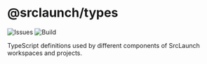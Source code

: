 # @srclaunch/types

![Issues](https://img.shields.io/github/issues/srclaunch/types?label=Issues) ![Build](https://github.com/srclaunch/types/actions/workflows/publish.yml/badge.svg)

TypeScript definitions used by different components of SrcLaunch workspaces and projects.

